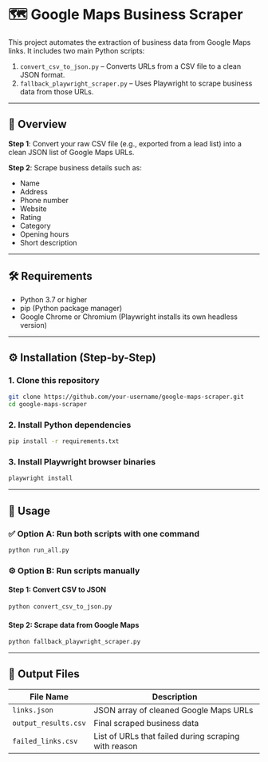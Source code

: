 # 🗺️ Google Maps Business Scraper

This project automates the extraction of business data from Google Maps links. It includes two main Python scripts:

1. `convert_csv_to_json.py` – Converts URLs from a CSV file to a clean JSON format.
2. `fallback_playwright_scraper.py` – Uses Playwright to scrape business data from those URLs.

---

## 📂 Overview

**Step 1**: Convert your raw CSV file (e.g., exported from a lead list) into a clean JSON list of Google Maps URLs.

**Step 2**: Scrape business details such as:
- Name
- Address
- Phone number
- Website
- Rating
- Category
- Opening hours
- Short description

---

## 🛠️ Requirements

- Python 3.7 or higher
- pip (Python package manager)
- Google Chrome or Chromium (Playwright installs its own headless version)

---

## ⚙️ Installation (Step-by-Step)

### 1. Clone this repository

```bash
git clone https://github.com/your-username/google-maps-scraper.git
cd google-maps-scraper
```

### 2. Install Python dependencies

```bash
pip install -r requirements.txt
```

### 3. Install Playwright browser binaries

```bash
playwright install
```

---

## 🚀 Usage

### ✅ Option A: Run both scripts with one command

```bash
python run_all.py
```

### ⚙️ Option B: Run scripts manually

#### Step 1: Convert CSV to JSON

```bash
python convert_csv_to_json.py
```

#### Step 2: Scrape data from Google Maps

```bash
python fallback_playwright_scraper.py
```

---

## 📁 Output Files

| File Name             | Description                                           |
|----------------------|-------------------------------------------------------|
| `links.json`         | JSON array of cleaned Google Maps URLs               |
| `output_results.csv` | Final scraped business data                           |
| `failed_links.csv`   | List of URLs that failed during scraping with reason  |

